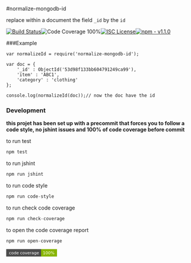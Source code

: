 #normalize-mongodb-id

replace within a document the field `_id` by the `id`

[![Build Status](https://img.shields.io/badge/build-passing-brightgreen.svg?style=flat-square)](https://travis-ci.org/joaquimserafim/normalize-mongodb-id)![Code Coverage 100%](https://img.shields.io/badge/code%20coverage-100%25-green.svg?style=flat-square)[![ISC License](https://img.shields.io/badge/license-ISC-blue.svg?style=flat-square)](https://github.com/joaquimserafim/normalize-mongodb-id/blob/master/LICENSE)[![npm - v1.1.0](https://img.shields.io/badge/npm-v1.1.0-blue.svg?style=flat-square)](https://www.npmjs.com/package/normalize-mongodb-id)

###Example

    var normalizeId = require('normalize-mongodb-id');

    var doc = {
        '_id' : ObjectId('53d98f133bb604791249ca99'),
        'item' : 'ABC1',
        'category' : 'clothing'
    };

    console.log(normalizeId(doc));// now the doc have the id


### Development

**this projet has been set up with a precommit that forces you to follow a code style, no jshint issues and 100% of code coverage before commit**

to run test
``` js
npm test
```

to run jshint
``` js
npm run jshint
```

to run code style
``` js
npm run code-style
```

to run check code coverage
``` js
npm run check-coverage
```

to open the code coverage report
``` js
npm run open-coverage
```

<svg xmlns="http://www.w3.org/2000/svg" width="137" height="20" xmlns:xlink="http://www.w3.org/1999/xlink">
  <a xlink:href="http://google.com" target="_blank">
    <path fill="#555" d="M0 0h137v20H0z"/>
    <path fill="#97CA00" d="M94 0h43v20H94zM94 0h4v20h-4z"/>
    <path fill-opacity=".1" d="M0 0h137v20H0z"/>
    <g fill="#fff" text-anchor="middle" font-family="DejaVu Sans,Verdana,Geneva,sans-serif" font-size="11">
        <text x="48" y="14">code coverage</text>
        <text x="114.5" y="14">100%</text>
    </g>
  </a>
</svg>
